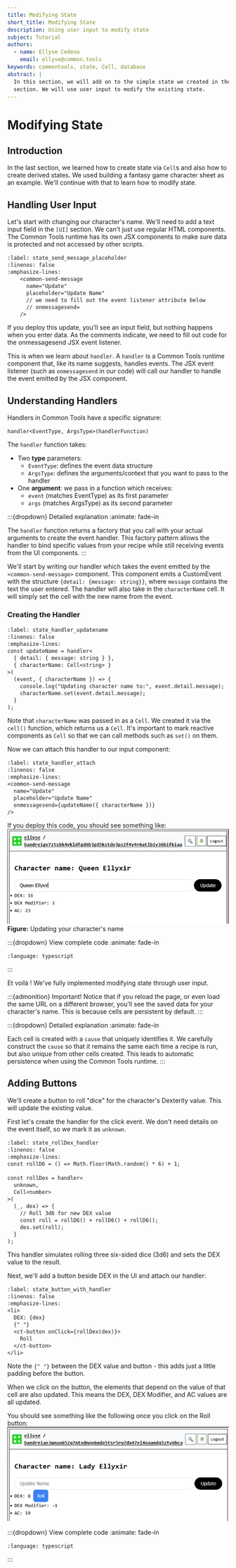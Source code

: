 ```yaml
---
title: Modifying State
short_title: Modifying State
description: Using user input to modify state
subject: Tutorial
authors:
  - name: Ellyse Cedeno
    email: ellyse@common.tools
keywords: commontools, state, Cell, database
abstract: |
  In this section, we will add on to the simple state we created in the last
  section. We will use user input to modify the existing state.
---
```

# Modifying State

## Introduction

In the last section, we learned how to create state via `Cell`s and also
how to create derived states.
We used building a fantasy game character sheet as an example.
We'll continue with that to learn how to modify state.

## Handling User Input

Let's start with changing our character's name.
We'll need to add a text input field in the `[UI]` section.
We can't just use regular HTML components.
The Common Tools runtime has its own JSX components to
make sure data is protected and not accessed by
other scripts.

```{code-block} typescript
:label: state_send_message_placeholder
:linenos: false
:emphasize-lines: 
    <common-send-message
      name="Update"
      placeholder="Update Name"
      // we need to fill out the event listener attribute below
      // onmessagesend= 
    />
```

If you deploy this update, you'll see an input field, but nothing happens
when you enter data. As the comments indicate, we
need to fill out code for the onmessagesend JSX event listener.

This is when we learn about `handler`.
A `handler` is a Common Tools runtime component that, like its name
suggests, handles events.
The JSX event listener (such as `onmessagesend` in our code) will call
our handler to handle the event emitted by the JSX component.

## Understanding Handlers

Handlers in Common Tools have a specific signature:

```{code-block} typescript
handler<EventType, ArgsType>(handlerFunction)
```

The `handler` function takes:
- Two **type** parameters:
  - `EventType`: defines the event data structure
  - `ArgsType`: defines the arguments/context that you want to pass to the handler
- One **argument**: we pass in a function which receives:
  - `event` (matches EventType) as its first parameter
  - `args` (matches ArgsType) as its second parameter

:::{dropdown} Detailed explanation
:animate: fade-in

The `handler` function returns a factory that you call with your actual arguments to create the event handler. This factory pattern allows the handler to bind specific values from your recipe while still receiving events from the UI components.
:::

We'll start by writing our handler which takes the event emitted by the
`<common-send-message>` component. This component emits a CustomEvent with the structure `{detail: {message: string}}`,
where `message` contains the text the user entered.
The handler will also take in the
`characterName` cell. It will simply set the cell with the new name
from the event.

### Creating the Handler

```{code-block} typescript
:label: state_handler_updatename
:linenos: false
:emphasize-lines:
const updateName = handler<
  { detail: { message: string } },
  { characterName: Cell<string> }
>(
  (event, { characterName }) => {
    console.log("Updating character name to:", event.detail.message);
    characterName.set(event.detail.message);
  }
);
```
Note that `characterName` was passed in as a `Cell`. We created it via the
`cell()` function, which returns us a `Cell`. It's important to
mark reactive components as `Cell` so that we can call methods such
as `set()` on them.

Now we can attach this handler to our input component:

```{code-block} typescript
:label: state_handler_attach
:linenos: false
:emphasize-lines:
<common-send-message
  name="Update"
  placeholder="Update Name"
  onmessagesend={updateName({ characterName })}
/>
```

If you deploy this code, you should see something like:
![](./images/state_name_change.png)
**Figure:** Updating your character's name 

:::{dropdown} View complete code
:animate: fade-in

```{literalinclude} ./code/state_02.tsx
:language: typescript
```
:::

Et voilà ! We've fully implemented modifying state through user input.

:::{admonition} Important!
Notice that if you reload the page, or even load the same URL on a different
browser, you'll see the saved data for your character's name.
This is because cells are persistent by default.
:::

:::{dropdown} Detailed explanation
:animate: fade-in

Each cell is created with a `cause` that uniquely identifies it.
We carefully construct the `cause` so that it remains the same
each time a recipe is run, but also unique from other cells created.
This leads to automatic persistence when using the Common Tools
runtime.
:::

## Adding Buttons

We'll create a button to roll "dice" for the character's Dexterity
value. This will update the existing value.

First let's create the handler for the click event. We
don't need details on the event itself, so we mark it as `unknown`.

```{code-block} typescript
:label: state_rollDex_handler
:linenos: false
:emphasize-lines:
const rollD6 = () => Math.floor(Math.random() * 6) + 1;

const rollDex = handler<
  unknown,
  Cell<number>
>(
  (_, dex) => {
    // Roll 3d6 for new DEX value
    const roll = rollD6() + rollD6() + rollD6();
    dex.set(roll);
  }
);
```

This handler simulates rolling three six-sided dice (3d6) and sets the DEX value to the result.

Next, we'll add a button beside DEX in the UI and attach our handler:

```{code-block} typescript
:label: state_button_with_handler
:linenos: false
:emphasize-lines:
<li>
  DEX: {dex}
  {" "}
  <ct-button onClick={rollDex(dex)}>
    Roll
  </ct-button>
</li>
```
Note the `{" "}` between the DEX value and button - this adds just a little padding before the button.

When we click on the button, the elements that depend on the value of that cell are also updated. This means the DEX, DEX Modifier, and AC values are all updated.
 
You should see something like the following once you click on the Roll button:
![](./images/state_dex_button.png)

:::{dropdown} View complete code
:animate: fade-in

```{literalinclude} ./code/state_03.tsx
:language: typescript
```
:::
